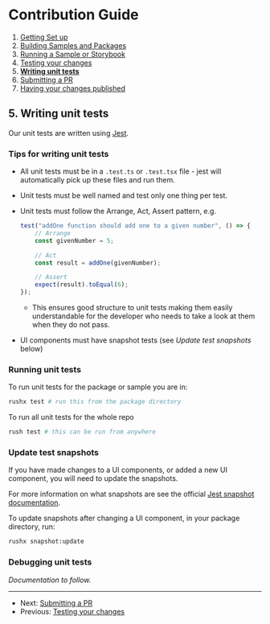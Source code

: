 # Contribution Guide

1. [Getting Set up](./1.%20getting-set-up.md)
2. [Building Samples and Packages](./2.%20build-samples-and-packages.md)
3. [Running a Sample or Storybook](./3.%20running-a-sample-or-storybook.md)
4. [Testing your changes](./4.%20testing-your-changes.md)
5. **[Writing unit tests](./5.%20writing-unit-tests.md)**
6. [Submitting a PR](./6.%20submitting-a-pr.md)
7. [Having your changes published](./7.%20having-your-changes-published.md)

## 5. Writing unit tests

Our unit tests are written using [Jest](../infrastructure/jest.md).

### Tips for writing unit tests

* All unit tests must be in a `.test.ts` or `.test.tsx` file - jest will automatically pick up these files and run them.
* Unit tests must be well named and test only one thing per test.
* Unit tests must follow the Arrange, Act, Assert pattern, e.g.

  ```javascript
  test("addOne function should add one to a given number", () => {
      // Arrange
      const givenNumber = 5;

      // Act
      const result = addOne(givenNumber);

      // Assert
      expect(result).toEqual(6);
  });
  ```

  * This ensures good structure to unit tests making them easily understandable for the developer who needs to take a look at them when they do not pass.
* UI components must have snapshot tests (see _Update test snapshots_ below)

### Running unit tests

To run unit tests for the package or sample you are in:

```bash
rushx test # run this from the package directory
```

To run all unit tests for the whole repo

```bash
rush test # this can be run from anywhere
```

### Update test snapshots

If you have made changes to a UI components, or added a new UI component, you will need to update the snapshots.

For more information on what snapshots are see the official [Jest snapshot documentation](https://jestjs.io/docs/snapshot-testing).

To update snapshots after changing a UI component, in your package directory, run:

```bash
rushx snapshot:update
```

### Debugging unit tests

_Documentation to follow._

---

* Next: [Submitting a PR](./6.%20submitting-a-pr.md)
* Previous: [Testing your changes](./4.%20testing-your-changes.md)
